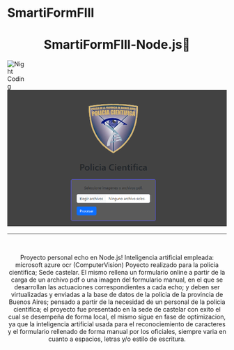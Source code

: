# SmartiFormFIll


<div align="center">
<h1 align="center">SmartiFormFIll-Node.js👋</h1>
</div>

<img alt="Night Coding" src="./assets/Hand%20Wave.gif" width='40' align="left"/>
<img src="./public/muestra.PNG">

<hr>
<br>
<p align="center">
Proyecto personal echo en Node.js!
Inteligencia artificial empleada: microsoft azure ocr (ComputerVision)
Poyecto realizado para la policia cientifica; Sede castelar.
El mismo rellena un formulario online a partir de la carga de un archivo pdf o una imagen del formulario manual, 
en el que se desarrollan las actuaciones correspondientes a cada echo; y deben ser virtualizadas y enviadas a la base de datos de la policia de la provincia de Buenos Aires;
pensado a partir de la necesidad de un personal de la policia cientifica; el proyecto fue presentado en la sede de castelar con exito el cual se desempeña de forma local,
el mismo sigue en fase de optimizacion, ya que la inteligencia artificial usada para el reconociemiento de caracteres y el formulario rellenado de forma manual por los oficiales, siempre varia
en cuanto a espacios, letras y/o estilo de escritura. 
</p>
